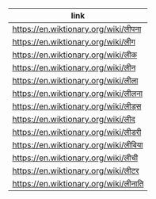 |link|
|----|
|https://en.wiktionary.org/wiki/लीपना|
|https://en.wiktionary.org/wiki/लीग|
|https://en.wiktionary.org/wiki/लीक|
|https://en.wiktionary.org/wiki/लीन|
|https://en.wiktionary.org/wiki/लीला|
|https://en.wiktionary.org/wiki/लीलना|
|https://en.wiktionary.org/wiki/लीड्स|
|https://en.wiktionary.org/wiki/लीद|
|https://en.wiktionary.org/wiki/लीडरी|
|https://en.wiktionary.org/wiki/लीबिया|
|https://en.wiktionary.org/wiki/लीची|
|https://en.wiktionary.org/wiki/लीटर|
|https://en.wiktionary.org/wiki/लीनाति|
